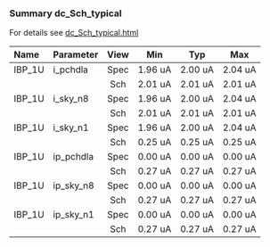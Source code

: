 ### Summary dc_Sch_typical

For details see <a href='dc_Sch_typical.html'>dc_Sch_typical.html</a>

|**Name**|**Parameter**|**View**|**Min** | **Typ** | **Max**|
|:---|:---|:---:|:---:|:---:|:---:|
|IBP_1U|i\_pchdla | Spec | 1.96 uA | 2.00 uA | 2.04 uA |
| | | Sch|2.01 uA | 2.01 uA | 2.01 uA |
|IBP_1U|i\_sky\_n8 | Spec | 1.96 uA | 2.00 uA | 2.04 uA |
| | | Sch|2.01 uA | 2.01 uA | 2.01 uA |
|IBP_1U|i\_sky\_n1 | Spec | 1.96 uA | 2.00 uA | 2.04 uA |
| | | Sch|0.25 uA | 0.25 uA | 0.25 uA |
|IBP_1U|ip\_pchdla | Spec | 0.00 uA | 0.00 uA | 0.00 uA |
| | | Sch|0.27 uA | 0.27 uA | 0.27 uA |
|IBP_1U|ip\_sky\_n8 | Spec | 0.00 uA | 0.00 uA | 0.00 uA |
| | | Sch|0.27 uA | 0.27 uA | 0.27 uA |
|IBP_1U|ip\_sky\_n1 | Spec | 0.00 uA | 0.00 uA | 0.00 uA |
| | | Sch|0.27 uA | 0.27 uA | 0.27 uA |
